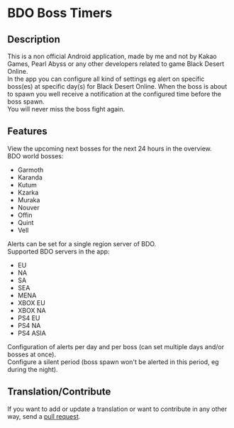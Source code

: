 # BDO Boss Timers #

## Description
This is a non official Android application, made by me and not by Kakao Games, Pearl Abyss or any other developers related to game Black Desert Online.  
In the app you can configure all kind of settings eg alert on specific boss(es) at specific day(s) for Black Desert Online. When the boss is about to spawn you well receive a notification at the configured time before the boss spawn.  
You will never miss the boss fight again.

## Features
View the upcoming next bosses for the next 24 hours in the overview.  
BDO world bosses:  
* Garmoth  
* Karanda  
* Kutum  
* Kzarka  
* Muraka  
* Nouver  
* Offin  
* Quint  
* Vell  

Alerts can be set for a single region server of BDO.  
Supported BDO servers in the app:  
* EU  
* NA  
* SA  
* SEA 
* MENA 
* XBOX EU  
* XBOX NA  
* PS4 EU  
* PS4 NA  
* PS4 ASIA  

Configuration of alerts per day and per boss (can set multiple days and/or bosses at once).    
Configure a silent period (boss spawn won't be alerted in this period, eg during the night).  

## Translation/Contribute
If you want to add or update a translation or want to contribute in any other way, send a [pull request](https://help.github.com/articles/about-pull-requests/).